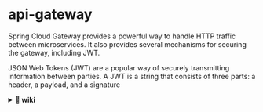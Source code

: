 # api-gateway

Spring Cloud Gateway provides a powerful way to handle HTTP traffic between microservices. It also provides several
mechanisms for securing the gateway, including JWT.

JSON Web Tokens (JWT) are a popular way of securely transmitting information between parties. A JWT is a string that
consists of three parts: a header, a payload, and a signature


<details>
  <summary><b>🔗 wiki</b></summary>

**Medium**

- [Spring Cloud Gateway Security with JWT](https://medium.com/@rajithgama/spring-cloud-gateway-security-with-jwt-23045ba59b8a)
  ![Preview](https://www.google.com/s2/favicons?sz=16&domain_url=https://medium.com/)

- [API Gateway in Spring Boot](https://medium.com/@ankithahjpgowda/api-gateway-in-spring-boot-3ea804003021)
  ![Preview](https://www.google.com/s2/favicons?sz=16&domain_url=https://medium.com/)

</details>
